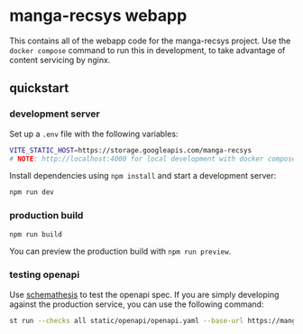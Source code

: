 # manga-recsys webapp

This contains all of the webapp code for the manga-recsys project.
Use the `docker compose` command to run this in development, to take advantage of content servicing by nginx.

## quickstart

### development server

Set up a `.env` file with the following variables:

```bash
VITE_STATIC_HOST=https://storage.googleapis.com/manga-recsys
# NOTE: http://localhost:4000 for local development with docker compose
```

Install dependencies using `npm install` and start a development server:

```bash
npm run dev
```

### production build

```bash
npm run build
```

You can preview the production build with `npm run preview`.

### testing openapi

Use [schemathesis](https://github.com/schemathesis/schemathesis) to test the openapi spec.
If you are simply developing against the production service, you can use the following command:

```bash
st run --checks all static/openapi/openapi.yaml --base-url https://manga-recsys.geospiza.me
```
